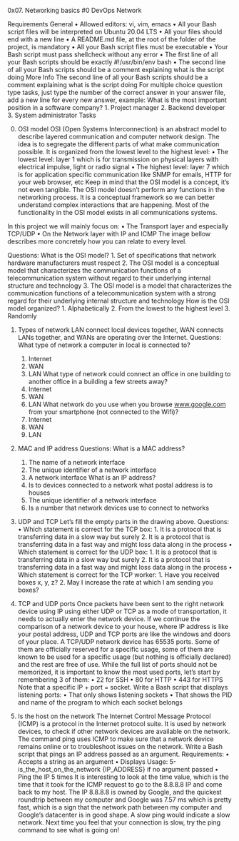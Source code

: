 0x07. Networking basics #0
DevOps		Network

Requirements
General
    • Allowed editors: vi, vim, emacs 
    • All your Bash script files will be interpreted on Ubuntu 20.04 LTS 
    • All your files should end with a new line 
    • A README.md file, at the root of the folder of the project, is mandatory 
    • All your Bash script files must be executable 
    • Your Bash script must pass shellcheck without any error 
    • The first line of all your Bash scripts should be exactly #!/usr/bin/env bash 
    • The second line of all your Bash scripts should be a comment explaining what is the script doing 
More Info
The second line of all your Bash scripts should be a comment explaining what is the script doing
For multiple choice question type tasks, just type the number of the correct answer in your answer file, add a new line for every new answer, example:
What is the most important position in a software company?
    1. Project manager 
    2. Backend developer 
    3. System administrator 
Tasks

0. OSI model 
OSI (Open Systems Interconnection) is an abstract model to describe layered communication and computer network design. The idea is to segregate the different parts of what make communication possible.
It is organized from the lowest level to the highest level:
    • The lowest level: layer 1 which is for transmission on physical layers with electrical impulse, light or radio signal 
    • The highest level: layer 7 which is for application specific communication like SNMP for emails, HTTP for your web browser, etc 
Keep in mind that the OSI model is a concept, it’s not even tangible. The OSI model doesn’t perform any functions in the networking process. It is a conceptual framework so we can better understand complex interactions that are happening. Most of the functionality in the OSI model exists in all communications systems.

In this project we will mainly focus on:
    • The Transport layer and especially TCP/UDP 
    • On the Network layer with IP and ICMP 
The image bellow describes more concretely how you can relate to every level.

Questions:
What is the OSI model?
    1. Set of specifications that network hardware manufacturers must respect 
    2. The OSI model is a conceptual model that characterizes the communication functions of a telecommunication system without regard to their underlying internal structure and technology 
    3. The OSI model is a model that characterizes the communication functions of a telecommunication system with a strong regard for their underlying internal structure and technology 
How is the OSI model organized?
    1. Alphabetically 
    2. From the lowest to the highest level 
    3. Randomly 
1. Types of network 
LAN connect local devices together, WAN connects LANs together, and WANs are operating over the Internet.
Questions:
What type of network a computer in local is connected to?
    1. Internet 
    2. WAN 
    3. LAN 
What type of network could connect an office in one building to another office in a building a few streets away?
    1. Internet 
    2. WAN 
    3. LAN 
What network do you use when you browse www.google.com from your smartphone (not connected to the Wifi)?
    1. Internet 
    2. WAN 
    3. LAN 
2. MAC and IP address 
Questions:
What is a MAC address?
    1. The name of a network interface 
    2. The unique identifier of a network interface 
    3. A network interface 
What is an IP address?
    1. Is to devices connected to a network what postal address is to houses 
    2. The unique identifier of a network interface 
    3. Is a number that network devices use to connect to networks 

3. UDP and TCP
Let’s fill the empty parts in the drawing above.
Questions:
    • Which statement is correct for the TCP box: 
        1. It is a protocol that is transferring data in a slow way but surely 
        2. It is a protocol that is transferring data in a fast way and might loss data along in the process 
    • Which statement is correct for the UDP box: 
        1. It is a protocol that is transferring data in a slow way but surely 
        2. It is a protocol that is transferring data in a fast way and might loss data along in the process 
    • Which statement is correct for the TCP worker: 
        1. Have you received boxes x, y, z? 
        2. May I increase the rate at which I am sending you boxes? 
4. TCP and UDP ports
Once packets have been sent to the right network device using IP using either UDP or TCP as a mode of transportation, it needs to actually enter the network device.
If we continue the comparison of a network device to your house, where IP address is like your postal address, UDP and TCP ports are like the windows and doors of your place. A TCP/UDP network device has 65535 ports. Some of them are officially reserved for a specific usage, some of them are known to be used for a specific usage (but nothing is officially declared) and the rest are free of use.
While the full list of ports should not be memorized, it is important to know the most used ports, let’s start by remembering 3 of them:
    • 22 for SSH 
    • 80 for HTTP 
    • 443 for HTTPS 
Note that a specific IP + port = socket.
Write a Bash script that displays listening ports:
    • That only shows listening sockets 
    • That shows the PID and name of the program to which each socket belongs 
5. Is the host on the network 
The Internet Control Message Protocol (ICMP) is a protocol in the Internet protocol suite. It is used by network devices, to check if other network devices are available on the network. The command ping uses ICMP to make sure that a network device remains online or to troubleshoot issues on the network. 
Write a Bash script that pings an IP address passed as an argument.
Requirements: 
    • Accepts a string as an argument 
    • Displays Usage: 5-is_the_host_on_the_network {IP_ADDRESS} if no argument passed 
    • Ping the IP 5 times 
It is interesting to look at the time value, which is the time that it took for the ICMP request to go to the 8.8.8.8 IP and come back to my host. The IP 8.8.8.8 is owned by Google, and the quickest roundtrip between my computer and Google was 7.57 ms which is pretty fast, which is a sign that the network path between my computer and Google’s datacenter is in good shape. A slow ping would indicate a slow network.
Next time you feel that your connection is slow, try the ping command to see what is going on!
